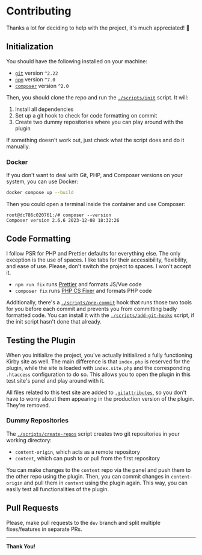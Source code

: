 # Contributing

Thanks a lot for deciding to help with the project, it's much appreciated! 🙏

## Initialization

You should have the following installed on your machine:

- [`git`](https://git-scm.com/) version `^2.22`
- [`npm`](https://www.npmjs.com/) version `^7.0`
- [`composer`](https://getcomposer.org/) version `^2.0`

Then, you should clone the repo and run the [`./scripts/init`](../scripts/init)
script. It will:

1. Install all dependencies
1. Set up a git hook to check for code formatting on commit
1. Create two dummy repositories where you can play around with the plugin

If something doesn't work out, just check what the script does and do it manually.

### Docker

If you don't want to deal with Git, PHP, and Composer versions on your system, you can use Docker:

```bash
docker compose up --build
```

Then you could open a terminal inside the container and use Composer:

```
root@dc786c020761:/# composer --version
Composer version 2.6.6 2023-12-08 18:32:26
```

## Code Formatting

I follow PSR for PHP and Prettier defaults for everything else. The only
exception is the use of spaces. I like tabs for their accessibility,
flexibility, and ease of use. Please, don't switch the project to spaces. I
won't accept it.

- `npm run fix` runs [Prettier](https://github.com/prettier/prettier) and formats JS/Vue code
- `composer fix` runs [PHP CS Fixer](https://github.com/FriendsOfPHP/PHP-CS-Fixer) and formats PHP code

Additionally, there's a [`./scripts/pre-commit`](../scripts/pre-commit) hook
that runs those two tools for you before each commit and prevents you from
committing badly formatted code. You can install it with the
[`./scripts/add-git-hooks`](../scripts/add-git-hooks) script, if the init script
hasn't done that already.

## Testing the Plugin

When you initialize the project, you've actually initialized a fully functioning
Kirby site as well. The main difference is that `index.php` is reserved for the
plugin, while the site is loaded with `index.site.php` and the corresponding
`.htaccess` configuration to do so. This allows you to open the plugin in this
test site's panel and play around with it.

All files related to this test site are added to
[`.gitattributes`](../.gitattributes), so you don't have to worry about them
appearing in the production version of the plugin. They're removed.

### Dummy Repositories

The [`./scripts/create-repos`](../scripts/create-repos) script creates two git
repositories in your working directory:

- `content-origin`, which acts as a remote repository
- `content`, which can push to or pull from the first repository

You can make changes to the `content` repo via the panel and push them to the
other repo using the plugin. Then, you can commit changes in `content-origin`
and pull them in `content` using the plugin again. This way, you can easily test
all functionalities of the plugin.

## Pull Requests

Please, make pull requests to the `dev` branch and split multiple fixes/features
in separate PRs.

---

**Thank You!**
